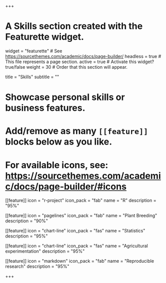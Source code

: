 +++
# A Skills section created with the Featurette widget.
widget = "featurette"  # See https://sourcethemes.com/academic/docs/page-builder/
headless = true  # This file represents a page section.
active = true  # Activate this widget? true/false
weight = 30  # Order that this section will appear.

title = "Skills"
subtitle = ""

# Showcase personal skills or business features.
# 
# Add/remove as many `[[feature]]` blocks below as you like.
# 
# For available icons, see: https://sourcethemes.com/academic/docs/page-builder/#icons

[[feature]]
  icon = "r-project"
  icon_pack = "fab"
  name = "R"
  description = "95%"
  
[[feature]]
  icon = "pagelines"
  icon_pack = "fab"
  name = "Plant Breeding"
  description = "90%"
  
[[feature]]
  icon = "chart-line"
  icon_pack = "fas"
  name = "Statistics"
  description = "95%" 
  
[[feature]]
  icon = "chart-line"
  icon_pack = "fas"
  name = "Agricultural experimentation"
  description = "95%"  

[[feature]]
  icon = "markdown"
  icon_pack = "fab"
  name = "Reproducible research"
  description = "95%"  
  
+++
